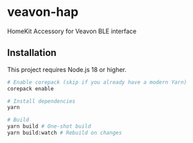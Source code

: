 # veavon-hap

HomeKit Accessory for Veavon BLE interface

## Installation
This project requires Node.js 18 or higher.
```bash
# Enable corepack (skip if you already have a modern Yarn)
corepack enable

# Install dependencies
yarn

# Build
yarn build # One-shot build
yarn build:watch # Rebuild on changes
```